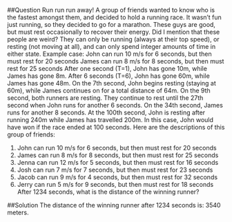##Question
Run run run away! A group of friends wanted to know who is the fastest amongst them, and
decided to hold a running race.
It wasn’t fun just running, so they decided to go for a marathon. These guys are good, but
must rest occasionally to recover their energy.
Did I mention that these people are weird? They can only be running (always at their top
speed), or resting (not moving at all), and can only spend integer amounts of time in either
state.
Example case:
John can run 10 m/s for 6 seconds, but then must rest for 20 seconds
James can run 8 m/s for 8 seconds, but then must rest for 25 seconds
After one second (T=1), John has gone 10m, while James has gone 8m. After 6 seconds
(T=6), John has gone 60m, while James has gone 48m. On the 7th second, John begins
resting (staying at 60m), while James continues on for a total distance of 64m. On the 9th
second, both runners are resting. They continue to rest until the 27th second when John
runs for another 6 seconds. On the 34th second, James runs for another 8 seconds.
At the 100th second, John is resting after running 240m while James has travelled 200m. In
this case, John would have won if the race ended at 100 seconds.
Here are the descriptions of this group of friends:
1) John can run 10 m/s for 6 seconds, but then must rest for 20 seconds
2) James can run 8 m/s for 8 seconds, but then must rest for 25 seconds
3) Jenna can run 12 m/s for 5 seconds, but then must rest for 16 seconds
4) Josh can run 7 m/s for 7 seconds, but then must rest for 23 seconds
5) Jacob can run 9 m/s for 4 seconds, but then must rest for 32 seconds
6) Jerry can run 5 m/s for 9 seconds, but then must rest for 18 seconds
After 1234 seconds, what is the distance of the winning runner?

##Solution
The distance of the winning runner after 1234 seconds is: 3540 meters.
